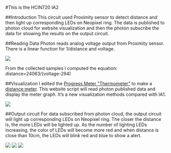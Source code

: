 #This is the HCIN720 IA2

##Introduction
This circuit used Proximity sensor to detect distance and then light up corresponding LEDs on Neopixel ring. The data is published to photon cloud for website visualization and then the photon subscribe the data for showing the results on the output circuit.

##Reading Data
Photon reads analog voltage output from Proximity sensor. There is a linear function for 1/distance and voltage.

![][distancefunction]

From the collected samples I computed the equation:
distance=24063/(voltage-294)

##Visualization
I edited the [Progress Meter "Thermometer”](https://codepen.io/afterlight/pen/otHrL) to make a [distance meter](http://cdn.rawgit.com/Zhiyuan1991/HCIN720-IA2/master/Visualization.html). This website script will read photon published data and display the meter graph. It’s a new visualization methods compared with IA1.

![][web]

##Output circuit
For data subscribed from photon cloud, the output circuit will light up corresponding LEDs on Neopixel ring. The closer the distance is, the more LEDs will be lighted up.  As the number of lighting LEDs increasing, the color of LEDs will become more red and when distance is close than 10cm, the LEDs will blink red and blue to show a alert.

![][output1]
![][output2]
![][output3]


[web]:https://github.com/Zhiyuan1991/HCIN720-IA2/raw/master/images/web.png
[distancefunction]:https://github.com/Zhiyuan1991/HCIN720-IA2/raw/master/images/distance_function.jpg
[output1]:https://github.com/Zhiyuan1991/HCIN720-IA2/raw/master/images/far.JPG
[output2]:https://github.com/Zhiyuan1991/HCIN720-IA2/raw/master/images/close.JPG
[output3]:https://github.com/Zhiyuan1991/HCIN720-IA2/raw/master/images/alert.JPG
